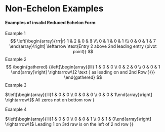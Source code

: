 # Non-Echelon Examples
#### Examples of invalid Reduced Echelon Form
Example 1
$$
\left[\begin{array}{rrr|r} 1 & 2 & 0 & 8 \\\ 0 & 1 & 0 & 1 \\\ 0 & 0 & 1 & 7 \end{array}\right] \leftarrow \text{Entry 2 above 2nd leading entry (pivot point)}
$$
Example 2
$$
\begin{gathered}
{\left[\begin{array}{lll}
1 & 0 & 0 \\
0 & 2 & 0 \\
0 & 0 & 1
\end{array}\right] \rightarrow\{2 \text { as leading on and 2nd Row }\}}
\end{gathered}
$$
Example 3

$\left[\begin{array}{lll}1 & 0 & 0 \\ 0 & 0 & 0 \\ 0 & 0 & 1\end{array}\right] \rightarrow\{$ All zeros not on bottom row \}

Example 4

$\left[\begin{array}{lll}1 & 0 & 0 \\ 0 & 0 & 1 \\ 0 & 1 & 0\end{array}\right] \rightarrow\{$ Leading 1 on 3rd raw is on the left of 2 nd row $\left.\}\right\}$


